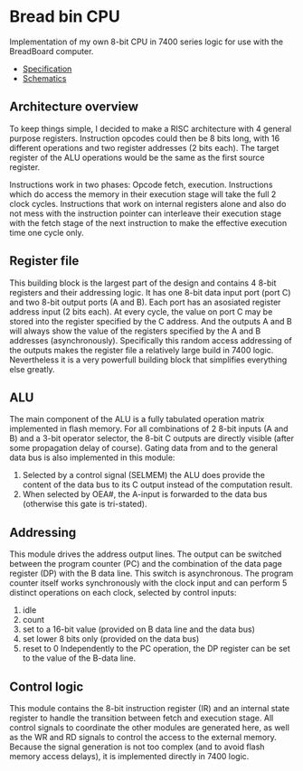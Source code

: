 # Bread bin CPU

Implementation of my own 8-bit CPU in 7400 series logic for use with the BreadBoard computer.

* [Specification](specification.md)
* [Schematics](cpuboard/cpuboard.pdf)

## Architecture overview

To keep things simple, I decided to make a RISC architecture with 4 general purpose registers.
Instruction opcodes could then be 8 bits long, with 16 different operations and two register addresses
(2 bits each). The target register of the ALU operations would be the same as the first source register.

Instructions work in two phases: Opcode fetch, execution. Instructions which do access the memory
in their execution stage will take the full 2 clock cycles. Instructions that work on internal
registers alone and also do not mess with the instruction pointer
can interleave their execution stage with the fetch stage of the next instruction
to make the effective execution time one cycle only.


## Register file

This building block is the largest part of the design and contains 4 8-bit registers and their 
addressing logic. It has one 8-bit data input port (port C) and two 8-bit output ports (A and B).
Each port has an asosiated register address input (2 bits each).
At every cycle, the value on port C may be stored into the register specified by the C address.
And the outputs A and B will always show the value of the registers specified by the A and B
addresses (asynchronously). 
Specifically this random access addressing of the outputs makes the register file a relatively large build
in 7400 logic. Nevertheless it is a very powerfull building block that simplifies everything else 
greatly.

## ALU

The main component of the ALU is a fully tabulated operation matrix implemented in flash memory.
For all combinations of 2 8-bit inputs (A and B) and a 3-bit operator selector, the 8-bit C outputs are 
directly visible (after some propagation delay of course). 
Gating data from and to the general data bus is also implemented in this module: 
1. Selected by  a control signal (SELMEM) the ALU does provide the content of the data bus to its C output
instead of the computation result. 
2. When selected by OEA#, the A-input is forwarded to the data bus (otherwise this gate is tri-stated).

## Addressing

This module drives the address output lines.
The output can be switched between the program counter (PC) and the combination of the data page 
register (DP) with the B data line. This switch is asynchronous.
The program counter itself works synchronously with the clock input and can perform 5 distinct operations
on each clock, selected by control inputs:
1. idle
2. count
3. set to a 16-bit value (provided on B data line and the data bus)
4. set lower 8 bits only (provided on the data bus)
5. reset to 0
Independently to the PC operation, the DP register can be set to the value of the B-data line.

## Control logic

This module contains the 8-bit instruction register (IR) and an internal state register to handle 
the transition between fetch and execution stage. All control signals to coordinate the other
modules are generated here, as well as the WR and RD signals to control the access to the 
external memory. Because the signal generation is not too complex (and to avoid flash memory access delays),
it is implemented directly in 7400 logic.


